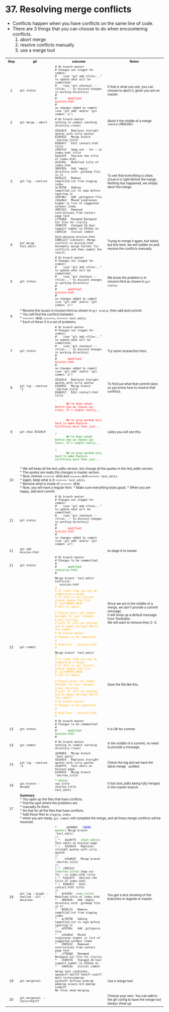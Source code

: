 # 37. Resolving merge conflicts
* Conflicts happen when you have conflicts on the same line of code.
* There are 3 things that you can choose to do when encountering conflicts.
	1. abort merge
	2. resolve conflicts manually
	3. use a merge tool 

<table>
  <tr>
    <th><font size="1">Step</font></th>	
    <th><font size="1">git</font></th>	
    <th><font size="1">outcome</font></th>	    
    <th><font size="1">Notes</font></th>	    
  </tr>
  <tr>
    <td align="center"><font size="1">1</font></td>
    <td><font size="1"><code>git status</code></font></td>
   <td><font size="1">	  
      <code># On branch master</code></br>
      <code># Changes not staged for commit:</code></br>
      <code># &nbsp;&nbsp; (use "git add &lt;file&gt;..." to update what will be committed)</code></br>
      <code># &nbsp;&nbsp; (use "git checkout -- &lt;file&gt;..." to discard changes in working directory)</code></br>
      <code>#</code></br>
      <code># <font color="red">&nbsp;&nbsp;&nbsp;&nbsp;&nbsp; modified: &nbsp; mission.html </font></code></br>
      <code># </code></br>
      <code>no changes added to commit (use "git add" and/or "git commit -a")</code>
   </font></td>
    <td><font size="1"> If that is what you see, you can choose to abort it, given you are on master.</font></td>        
  </tr>
  <tr>
    <td align="center"><font size="1">2</font></td>
    <td><font size="1"><code>git merge --abort</code></font></td>
    <td><font size="1">	  
      <code># On branch master</code></br>
      <code>nothing to commit (working directory clean) </code>
    </font></td> 
    <td><font size="1">Abort it the middle of a merge <code>(master|MERGING)</code></font></td>        
  </tr>  
  <tr>
    <td align="center"><font size="1">3</font></td>
    <td><font size="1"><code>git log --oneline</code></font></td>
    <td><font size="1">
	 <code>432e8c6 &nbsp; Replaces staright quotes with curly quotes</code></br>   
	 <code>b19d932 &nbsp; Merge branch 'shorten_title'</code></br>   	 <code>834641f &nbsp; Edit contact.html title</code></br>   	 <code>c091faf &nbsp; Swap out - for : in index.html title</code></br>   	 <code>6a2a3f5 &nbsp; Shorten the title of index.html</code></br>
	 <code>dc9c83c &nbsp; Modified title of index.html</code></br>
	 <code>380f82b &nbsp; Add 'empty' directory with .gitkeep file in it</code></br>
	 <code>0436c21 &nbsp; Remove tempfile2.txt from staging index</code></br>
	 <code>acf8750 &nbsp; Adding tempfile2.txt to repo before ignoring it</code></br>
	 <code>a29fd6c &nbsp; Add .gitignore file</code></br>
	 <code>cd1e0ed &nbsp; Moved sunglasses higher in list of suggested outdoor items</code></br>
	 <code>2907d12 &nbsp; Removed contractions from contact page text</code></br>
	 <code>cf78db8 &nbsp; Renamed Backpack Cal file for clarity</code></br>
	 <code>1506576 &nbsp; Changed 24 hour support number to 4314so on</code></br>
	 <code>c4b913e &nbsp; Initial commit</code>	 
    </font></td>   
   <td><font size="1">To see that everything is clean. </br>
      <code>432e8c6</code> is right before the marge. Nothing has happened, we simply abort the merge.
    </font></td>        
  </tr>    
  <tr>
    <td align="center"><font size="1">4</font></td>
    <td><font size="1"><code>git merge text_edits</code></font></td>
    <td><font size="1">
    	 <code>Auto-merging mission.html</code><br>
	 <code>CONFLICT (content): Merge conflict in mission.html</code><br>
	 <code>Automatic merge failed; fix conflicts and then commit the result.</code>
    </font></td>
    <td><font size="1">
      Trying to merge it again, but failed, but this time, we will soilder on and resolve the conflicts manually. </code>
    </font></td>        
  </tr>    
  <tr>
    <td align="center"><font size="1">5</font></td>
    <td><font size="1"><code>git status</code></font></td>
   <td><font size="1">	  
      <code># On branch master</code></br>
      <code># Changes not staged for commit:</code></br>
      <code># &nbsp;&nbsp; (use "git add &lt;file&gt;..." to update what will be committed)</code></br>
      <code># &nbsp;&nbsp; (use "git checkout -- &lt;file&gt;..." to discard changes in working directory)</code></br>
      <code>#</code></br>
      <code># <font color="red">&nbsp;&nbsp;&nbsp;&nbsp;&nbsp; modified: &nbsp; mission.html </font></code></br>
      <code># </code></br>
      <code>no changes added to commit (use "git add" and/or "git commit -a")</code>
   </font></td>
    <td><font size="1"> We know the problem is in mission.html as shown in <code>git status</code>.</font></td>        
  </tr>  
  <tr>
    <td align="center"><font size="1">6</font></td>
    <td colspan="3"><font size="1"> 
      * Resolve the issues in mission.html as shown in <code>git status</code>, then add and commit.</br>
      * You will find the conflicts between </br>
      * <code><<<<<<< HEAD</code>, <code>=======</code>, <code>>>>>>>> text_edits</code>. </br>
      * Each of these 3 is a set of problems      
    </font></td>        
  </tr>    
  <tr>
    <td align="center"><font size="1">7</font></td>
    <td><font size="1"><code>git status</code></font></td>
    <td><font size="1">	  
      <code># On branch master</code></br>
      <code># Changes not staged for commit:</code></br>
      <code># &nbsp;&nbsp; (use "git add &lt;file&gt;..." to update what will be committed)</code></br>
      <code># &nbsp;&nbsp; (use "git checkout -- &lt;file&gt;..." to discard changes in working directory)</code></br>
      <code>#</code></br>
      <code># <font color="red">&nbsp;&nbsp;&nbsp;&nbsp;&nbsp; modified: &nbsp; mission.html </font></code></br>
      <code># </code></br>
      <code>no changes added to commit (use "git add" and/or "git commit -a")</code>
    </font></td>
    <td><font size="1"> Try some researches here.</font></td>        
  </tr> 
  <tr>
    <td align="center"><font size="1">8</font></td>
    <td><font size="1"><code>git log --oneline -3</code></font></td>
   <td><font size="1">	  
	 <code>432e8c6 &nbsp; Replaces staright quotes with curly quotes</code></br>   
	 <code>b19d932 &nbsp; Merge branch 'shorten_title'</code></br>   	 <code>834641f &nbsp; Edit contact.html title</code></br>      
   </font></td>
   <td><font size="1"> To find out what that commit does so you know how to resolve that conflicts. </font></td>        
  </tr> 
  <tr>
    <td align="center"><font size="1">9</font></td>
    <td><font size="1"><code>git show 432e8c6</code></font></td>
   <td><font size="1">	  
	 <code><font color="red">- &nbsp;&nbsp; 
	   We've been asked before how we choose our trous. It's simple really,..
	 </code></br>   
	 <code><font color="red">- &nbsp;&nbsp; 
	   We've also worked very hard to make Explore California more than just...
	 </code></br>   
	 <code><font color="green">+  &nbsp;&nbsp; 
	   We&rsquo;ve been asked before how we choose our tours. It&rsquo;s simple really...
	 </code></br>   
	 <code><font color="green">+  &nbsp;&nbsp; 	 
	   We&rsquo;ve also worked very hard to make Explore California more than just...
	 </code></br>      
    </font></td>
    <td><font size="1"> Likely you will see this. </font></td>        
  </tr> 
  <tr>
    <td align="center"><font size="1">10</font></td>
    <td colspan="3"><font size="1"> 
      * We will keep all the text_edits version, but change all the quotes in the text_edits version.</br>
      * The quotes are really the changes in master version </br>
      * Now, remove <code><<<<<<< HEAD</code> and <code>=======</code> and <code>>>>>>>> text_edits</code>. </br>
      * Again, keep what is in <code>>>>>>>> text_edits</code>. </br>
      * Remove what is inside of <code><<<<<<< HEAD</code>. </br>
      * Now, you will have a regular html.
      * Make sure everything looks good.
      * When you are happy, add and commit.
    </font></td>        
  </tr>            
  <tr>
    <td align="center"><font size="1">11</font></td>
    <td><font size="1"><code>git status</code></font></td>
    <td><font size="1">	  
      <code># On branch master</code></br>
      <code># Changes not staged for commit:</code></br>
      <code># &nbsp;&nbsp; (use "git add &lt;file&gt;..." to update what will be committed)</code></br>
      <code># &nbsp;&nbsp; (use "git checkout -- &lt;file&gt;..." to discard changes in working directory)</code></br>
      <code>#</code></br>
      <code># <font color="red">&nbsp;&nbsp;&nbsp;&nbsp;&nbsp; modified: &nbsp; mission.html </font></code></br>
      <code># </code></br>
      <code>no changes added to commit (use "git add" and/or "git commit -a")</code>
    </font></td>    
    <td><font size="1"> </font></td>        
  </tr>   
    <tr>
    <td align="center"><font size="1">11</font></td>
    <td><font size="1"><code>git add mission.html</code></font></td>
    <td><font size="1">	      </font></td>    
    <td><font size="1"> to stage it to master. </font></td>        
  </tr>  
  <tr>
    <td align="center"><font size="1">11</font></td>
    <td><font size="1"><code>git status</code></font></td>
    <td><font size="1">	  
      <code># On branch master</code></br>
      <code># Changes to be commmitted:</code></br>
      <code>#</code></br>
      <code># <font color="green">&nbsp;&nbsp;&nbsp;&nbsp;&nbsp; modified: &nbsp; resources.html </font></code></br>
      <code># </code>
     </font></td>	  
    <td><font size="1"> </font></td>        
  </tr>    
  <tr>
    <td align="center" rowspan="2"><font size="1">12</font></td>
    <td rowspan="2"><font size="1"><code>git commit</code></font></td>
    <td><font size="1">
      <code>Merge branch 'text_edits'</code></br>
      <code>Conflicts:</code></br>      
      <code>&nbsp;&nbsp; mission.html</code></br>   
      <code><font color="orange">#</font></code></br>
      <code><font color="orange"><i># It looks like you may be committing a merge.</font></i></code></br>
      <code><font color="orange"><i># If this is not correct, please remove the file</font></i></code></br>
      <code><font color="orange"><i># .git/MERGE_HEAD</font></i></code></br>
      <code><font color="orange"><i># and try again.</font></i></code></p></p></p>
      <code><font color="orange"><i># Please enter teh commit message for your changes. Lines starting</i></code></br>
      <code><font color="orange"><i># with '#' will be ignored, and an empty message aborts the commit.</font></i></code></br>
      <code><font color="orange"><i># On branch master</i></code></br>
      <code><font color="orange"><i># Changes to be committed:</i></code></br>      
      <code><font color="orange"><i># </i></code></br>      
      <code><font color="orange"><i># modified: &nbsp; mission.html</i></code></br>      
      <code><font color="orange"><i># </i></code>                           
    </font></td>
    <td><font size="1">
      Since we are in the middle of a merge, we don't provide a commit message. </br>
      It will show up a default message from TextEditor. </br>
      We will want to remove lines 2-3.
    </font></td>                 
  </tr>     
  <tr>
    <td><font size="1">
      <code>Merge branch 'text_edits'</code></br>
      <code><font color="orange">#</font></code></br>
      <code><font color="orange"><i># It looks like you may be committing a merge.</font></i></code></br>
      <code><font color="orange"><i># If this is not correct, please remove the file</font></i></code></br>
      <code><font color="orange"><i># .git/MERGE_HEAD</font></i></code></br>
      <code><font color="orange"><i># and try again.</font></i></code></p></p></p>
      <code><font color="orange"><i># Please enter teh commit message for your changes. Lines starting</i></code></br>
      <code><font color="orange"><i># with '#' will be ignored, and an empty message aborts the commit.</font></i></code></br>
      <code><font color="orange"><i># On branch master</i></code></br>
      <code><font color="orange"><i># Changes to be committed:</i></code></br>      
      <code><font color="orange"><i># </i></code></br>      
      <code><font color="orange"><i># modified: &nbsp; mission.html</i></code></br>      
      <code><font color="orange"><i># </i></code>                           
    </font></td>
    <td><font size="1"> Save the file like this. </font></td>                 
  </tr>     
  <tr>
    <td align="center"><font size="1">13</font></td>
    <td><font size="1"><code>git status</code></font></td>
   <td><font size="1">	  
      <code># On branch master</code></br>
      <code># Changes to be commmitted:</code></br>
      <code>#</code></br>
      <code># <font color="green">&nbsp;&nbsp;&nbsp;&nbsp;&nbsp; modified: &nbsp; mission.html </font></code></br>
      <code># </code>
    </font></td>	  
    <td><font size="1"> It is OK for commit.</font></td>        
  </tr>  
  <tr>
    <td align="center"><font size="1">14</font></td>
    <td><font size="1"><code>git commit</code></font></td>
    <td><font size="1">	  
      <code># On branch master</code></br>
      <code>nothing to commit (working directory clean) </code>
    </font></td>
    <td><font size="1"> In the middle of a commit, no need to provide a message.</font></td>        
  </tr>  
  <tr>
    <td align="center"><font size="1">15</font></td>
    <td><font size="1"><code>git log --oneline -4<code></code></font></td>
    <td><font size="1">
	 <code>ab580b5 &nbsp; Merge branch 'text_edits'</code></br>   
	 <code>432e8c6 &nbsp; Replaces staright quotes with curly quotes</code></br>   
	 <code>41e0ff5 &nbsp; Text edits on mission page.</code></br>  
	 <code>b19d932 &nbsp; Merge branch 'shorten_title'</code></br>   
    </font></td>  
    <td><font size="1">Check the log and we have the latest merge <code> ab580b5 </code></font></td>            
  </tr>  
  <tr>
    <td align="center"><font size="1">16</font></td>
    <td><font size="1"><code>git branch --merged</code></font></td>
    <td><font size="1">
      <code>* <font color="green">master </font></code></br>
      <code>seo_title</code></br>
      <code>shorten_title</code></br>
      <code>text_edits</code>      
    </font></td>     
    <td><font size="1">It lists text_edits being fully merged in the master branch.</font></td>            
  </tr>    
  <tr>
    <td align="center"><font size="1">17</font></td>
    <td colspan="3"><font size="1">
      <b>Summary</b></br>
      * You open up the files that have conflicts. </br>
      * find the spot where the problems are. </br>
      * manually fix them. </br>
      * Do that for all the files that have conflicts. </br>
      * Add those files to <code>staging index</code>. </br>
      * when you are ready, <code>git commit</code> will complete the merge, and all those merge conflicts will be resolved.
    </font></td>            
  </tr>      
  <tr>
    <td align="center"><font size="1">18</font></td>
    <td><font size="1"><code>git log --graph --oneline --all --decorate</code></font></td>
    <td><font size="1">
      <code>*  &nbsp;&nbsp;&nbsp; ab580b5 &nbsp; (<font color="blue">HEAD</font>, <font color="green">master</font>) Merge branch 'text_edits'</code></br>
      <code><font color="red">|</font><font color="green">\</font> </code></br>
      <code><font color="red">|</font> * &nbsp; 41e0ff5 &nbsp; (<font color="green">text_edits</font>) Text edits on mission page</code></br>
      <code>* <font color="green">|</font> &nbsp; 432e8c6 &nbsp; Replaces straight quotes with curly quotes</code></br>
      <code><font color="green">|/</font> </code></br>      
      <code>* &nbsp;&nbsp;&nbsp; b19d932 &nbsp; Merge branch 'shorten_title'</code></br>            
      <code>|<font color="purple">\</font> </code></br>
      <code>| *&nbsp; c091faf &nbsp; (<font color="green">shorten_title</font>) Swap out - for : in index.html title</code></br>
      <code>| *&nbsp; 6a2a3f5 &nbsp; Shorten the title of index.html</code></br>   
      <code>* <font color="purple">|</font>&nbsp; 834641f &nbsp; Edit contact.html title</code></br>            
      <code><font color="purple">|/</font></code></br>            
      <code>*&nbsp;&nbsp; dc9c83c &nbsp;(<font color="green">seo_title</font>) Modified title of index.html</code></br>                
	 <code>*&nbsp;&nbsp; 380f82b &nbsp; Add 'empty' directory with .gitkeep file in it</code></br>
	 <code>*&nbsp;&nbsp; 0436c21 &nbsp; Remove tempfile2.txt from staging index</code></br>
	 <code>*&nbsp;&nbsp; acf8750 &nbsp; Adding tempfile2.txt to repo before ignoring it</code></br>
	 <code>*&nbsp;&nbsp; a29fd6c &nbsp; Add .gitignore file</code></br>
	 <code>*&nbsp;&nbsp; cd1e0ed &nbsp; Moved sunglasses higher in list of suggested outdoor items</code></br>
	 <code>*&nbsp;&nbsp; 2907d12 &nbsp; Removed contractions from contact page text</code></br>
	 <code>*&nbsp;&nbsp; cf78db8 &nbsp; Renamed Backpack Cal file for clarity</code></br>
	 <code>*&nbsp;&nbsp; 1506576 &nbsp; Changed 24 hour support number to 4314so on</code></br>
	 <code>*&nbsp;&nbsp; c4b913e &nbsp; Initial commit</code>    
    </font></td>     
    <td><font size="1">You get a nice showing of the branches in regards to master.</font></td>            
  </tr>    
  <tr>
    <td align="center"><font size="1">19</font></td>
    <td><font size="1"><code>git mergetool </code></font></td>
    <td><font size="1">
      <code>merge tool candiates: opendiff kdiff3 tkdiff xxdiff meld tortoisemerge </code></br>
      <code>givmidff diffuse ecmerge p4merge araxis bc3 emerge vimdiff</code></br>
      <code>No files need merging</code>
    </font></td>     
    <td><font size="1">Use a merge tool.</font></td>            
  </tr> 
  <tr>
    <td align="center"><font size="1">20</font></td>
    <td><font size="1"><code>git mergetool --tools=tkdiff </code></font></td>
    <td><font size="1">    </font></td>     
    <td><font size="1">Choose your own. You can add to the gif config to have the merge tool always show up.</font></td>            
  </tr> 

</table>



